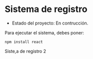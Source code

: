 <h1> Sistema de registro</h1>

- Estado del proyecto: En contrucción.

Para ejecutar el sistema, debes poner:

````npm install react````

Siste,a de registro 2
